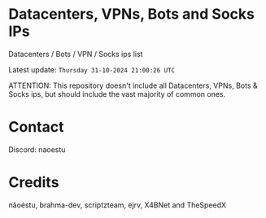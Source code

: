 # Datacenters, VPNs, Bots and Socks IPs
 
Datacenters / Bots / VPN / Socks ips list

Latest update: `Thursday 31-10-2024 21:00:26 UTC` 

ATTENTION: This repository doesn't include all Datacenters, VPNs, Bots & Socks ips, 
but should include the vast majority of common ones.

# Contact
Discord: naoestu

# Credits
nãoéstu, brahma-dev, scriptzteam, ejrv, X4BNet and TheSpeedX

